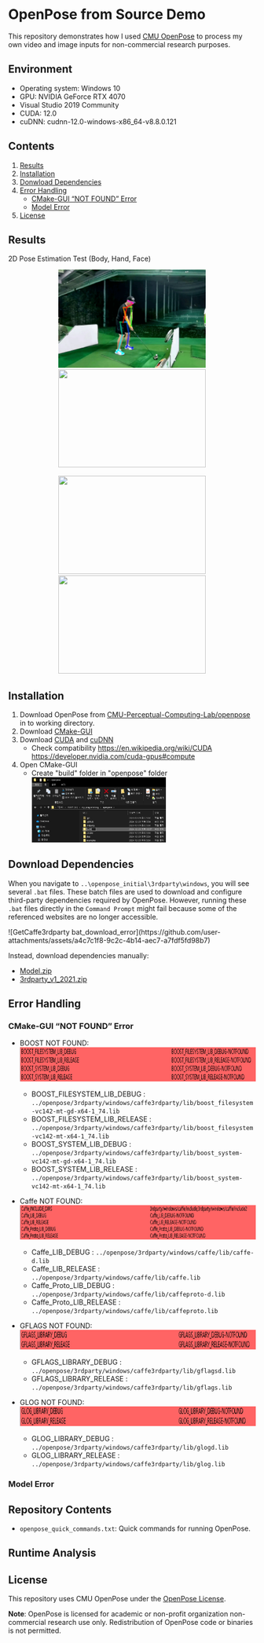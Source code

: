 # OpenPose from Source Demo

This repository demonstrates how I used [CMU OpenPose](https://github.com/CMU-Perceptual-Computing-Lab/openpose) to process my own video and image inputs for non-commercial research purposes.

## Environment 
- Operating system: Windows 10 
- GPU: NVIDIA GeForce RTX 4070
- Visual Studio 2019 Community
- CUDA: 12.0 
- cuDNN: cudnn-12.0-windows-x86_64-v8.8.0.121 

## Contents

1. [Results](#results)
2. [Installation](#installation)
3. [Donwload Dependencies](#Download-Dependencies)
4. [Error Handling](#Error-Handling)
   - [CMake-GUI “NOT FOUND” Error](#cmake-gui-not-found-error)
   - [Model Error](#model-error)
6. [License](#license)

## Results
2D Pose Estimation Test (Body, Hand, Face)
<p align="center">
  <img src="https://github.com/ggamangpro101/openpose-source-demo/blob/master/gif/jm_golf_11.gif" width="300" height="200" />
  <img src="https://github.com/ggamangpro101/openpose-source-demo/blob/master/gif/hand_005.gif" width="300" height="200" />
</p>
<p align="center">
  <img src="https://github.com/ggamangpro101/openpose-source-demo/blob/master/gif/movie_theater_face.gif" width="300" height="200" />
  <img src="https://github.com/ggamangpro101/openpose-source-demo/blob/master/gif/hand_006.gif" width="300" height="200" />
</p>

## Installation
1. Download OpenPose from [CMU-Perceptual-Computing-Lab/openpose](https://github.com/CMU-Perceptual-Computing-Lab/openpose) in to working directory.
2. Download [CMake-GUI](https://cmake.org/download/)
3. Download [CUDA](https://developer.nvidia.com/cuda-toolkit-archive) and [cuDNN](https://developer.nvidia.com/rdp/cudnn-archive)
   - Check compatibility
     https://en.wikipedia.org/wiki/CUDA
     https://developer.nvidia.com/cuda-gpus#compute
4. Open CMake-GUI
   - Create "build" folder in "openpose" folder
     <br>
     <img src="https://github.com/ggamangpro101/openpose-source-demo/blob/master/installation/create_build_folder_zoom.png" width=60% height=60% />


## Download Dependencies
When you navigate to `..\openpose_initial\3rdparty\windows`, you will see several `.bat` files. These batch files are used to download and configure third-party dependencies required by OpenPose. However, running these `.bat` files directly in the `Command Prompt` might fail because some of the referenced websites are no longer accessible. 
<p>
![GetCaffe3rdparty bat_download_error](https://github.com/user-attachments/assets/a4c7c1f8-9c2c-4b14-aec7-a7fdf5fd98b7)
</p>

Instead, download dependencies manually:
- [Model.zip](https://drive.google.com/file/d/1QCSxJZpnWvM00hx49CJ2zky7PWGzpcEh/edit)
- [3rdparty_v1_2021.zip](https://drive.google.com/file/d/1WvftDLLEwAxeO2A-n12g5IFtfLbMY9mG/edit)

## Error Handling
### CMake-GUI “NOT FOUND” Error
  
  - BOOST NOT FOUND:
    <br>
    <img src=https://github.com/ggamangpro101/openpose-source-demo/blob/master/error/BOOST_NOTFOUND.png width="800" height="70"/>
    <br>
     - BOOST_FILESYSTEM_LIB_DEBUG :
     `../openpose/3rdparty/windows/caffe3rdparty/lib/boost_filesystem-vc142-mt-gd-x64-1_74.lib`
     - BOOST_FILESYSTEM_LIB_RELEASE : 
     `../openpose/3rdparty/windows/caffe3rdparty/lib/boost_filesystem-vc142-mt-x64-1_74.lib`
     - BOOST_SYSTEM_LIB_DEBUG :
     `../openpose/3rdparty/windows/caffe3rdparty/lib/boost_system-vc142-mt-gd-x64-1_74.lib`
     - BOOST_SYSTEM_LIB_RELEASE :
     `../openpose/3rdparty/windows/caffe3rdparty/lib/boost_system-vc142-mt-x64-1_74.lib`

  - Caffe NOT FOUND:
    <img src=https://github.com/ggamangpro101/openpose-source-demo/blob/master/error/Caffe_NOTFOUND.png width="800" height="70"/> <br>
      - Caffe_LIB_DEBUG :
      `../openpose/3rdparty/windows/caffe/lib/caffe-d.lib`
      - Caffe_LIB_RELEASE :
      `../openpose/3rdparty/windows/caffe/lib/caffe.lib`
      - Caffe_Proto_LIB_DEBUG :
      `../openpose/3rdparty/windows/caffe/lib/caffeproto-d.lib`
      - Caffe_Proto_LIB_RELEASE : 
      `../openpose/3rdparty/windows/caffe/lib/caffeproto.lib`

  - GFLAGS NOT FOUND:
    <img src=https://github.com/ggamangpro101/openpose-source-demo/blob/master/error/GFLAGS_NOTFOUND.png width="800" height="40"/> <br>
      - GFLAGS_LIBRARY_DEBUG :
      `../openpose/3rdparty/windows/caffe3rdparty/lib/gflagsd.lib`
      - GFLAGS_LIBRARY_RELEASE :
      `../openpose/3rdparty/windows/caffe3rdparty/lib/gflags.lib `

  - GLOG NOT FOUND:
    <img src=https://github.com/ggamangpro101/openpose-source-demo/blob/master/error/GLOG_NOTFOUND.png width="900" height="40"/> <br>
      - GLOG_LIBRARY_DEBUG :
      `../openpose/3rdparty/windows/caffe3rdparty/lib/glogd.lib`
      - GLOG_LIBRARY_RELEASE :
      `../openpose/3rdparty/windows/caffe3rdparty/lib/glog.lib`

### Model Error

## Repository Contents
- `openpose_quick_commands.txt`: Quick commands for running OpenPose.


## Runtime Analysis


## License
This repository uses CMU OpenPose under the [OpenPose License](https://github.com/CMU-Perceptual-Computing-Lab/openpose/blob/master/LICENSE).

**Note**: OpenPose is licensed for academic or non-profit organization non-commercial research use only. Redistribution of OpenPose code or binaries is not permitted.
